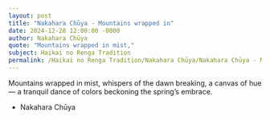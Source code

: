 ```yaml
---
layout: post
title: "Nakahara Chūya - Mountains wrapped in"
date: 2024-12-28 12:00:00 -0000
author: Nakahara Chūya
quote: "Mountains wrapped in mist,"
subject: Haikai no Renga Tradition
permalink: /Haikai no Renga Tradition/Nakahara Chūya/Nakahara Chūya - Mountains wrapped in
---
```


Mountains wrapped in mist,
whispers of the dawn breaking,
a canvas of hue—
a tranquil dance of colors
beckoning the spring’s embrace.

- Nakahara Chūya
